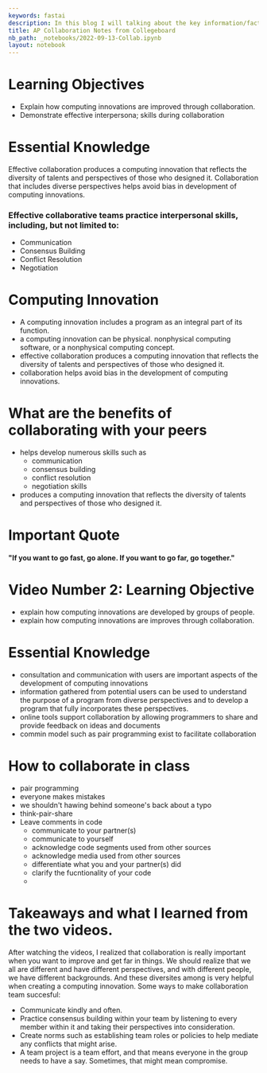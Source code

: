 ```yaml
---
keywords: fastai
description: In this blog I will talking about the key information/facts I obtained by watching the video on collegeboard.
title: AP Collaboration Notes from Collegeboard
nb_path: _notebooks/2022-09-13-Collab.ipynb
layout: notebook
---
```


<!--
#################################################
### THIS FILE WAS AUTOGENERATED! DO NOT EDIT! ###
#################################################
# file to edit: _notebooks/2022-09-13-Collab.ipynb
-->

<div class="container" id="notebook-container">
        
<div class="cell border-box-sizing text_cell rendered"><div class="inner_cell">
<div class="text_cell_render border-box-sizing rendered_html">
<h1 id="Learning-Objectives">Learning Objectives<a class="anchor-link" href="#Learning-Objectives"> </a></h1><ul>
<li>Explain how computing innovations are improved through collaboration.</li>
<li>Demonstrate effective interpersona; skills during collaboration</li>
</ul>

</div>
</div>
</div>
<div class="cell border-box-sizing text_cell rendered"><div class="inner_cell">
<div class="text_cell_render border-box-sizing rendered_html">
<h1 id="Essential-Knowledge">Essential Knowledge<a class="anchor-link" href="#Essential-Knowledge"> </a></h1><p>Effective collaboration produces a computing innovation that reflects the diversity of talents and perspectives of those who designed it. Collaboration that includes diverse perspectives helps avoid bias in development of computing innovations.</p>
<h3 id="Effective-collaborative-teams-practice-interpersonal-skills,-including,-but-not-limited-to:">Effective collaborative teams practice interpersonal skills, including, but not limited to:<a class="anchor-link" href="#Effective-collaborative-teams-practice-interpersonal-skills,-including,-but-not-limited-to:"> </a></h3><ul>
<li>Communication</li>
<li>Consensus Building</li>
<li>Conflict Resolution</li>
<li>Negotiation</li>
</ul>

</div>
</div>
</div>
<div class="cell border-box-sizing text_cell rendered"><div class="inner_cell">
<div class="text_cell_render border-box-sizing rendered_html">
<h1 id="Computing-Innovation">Computing Innovation<a class="anchor-link" href="#Computing-Innovation"> </a></h1><ul>
<li>A computing innovation includes a program as an integral part of its function.</li>
<li>a computing innovation can be physical. nonphysical computing software, or a nonphysical computing concept.</li>
<li>effective collaboration produces a computing innovation that reflects the diversity of talents and perspectives of those who designed it.</li>
<li>collaboration helps avoid bias in the development of computing innovations.</li>
</ul>

</div>
</div>
</div>
<div class="cell border-box-sizing text_cell rendered"><div class="inner_cell">
<div class="text_cell_render border-box-sizing rendered_html">
<h1 id="What-are-the-benefits-of-collaborating-with-your-peers">What are the benefits of collaborating with your peers<a class="anchor-link" href="#What-are-the-benefits-of-collaborating-with-your-peers"> </a></h1><ul>
<li>helps develop numerous skills such as<ul>
<li>communication</li>
<li>consensus building</li>
<li>conflict resolution</li>
<li>negotiation skills</li>
</ul>
</li>
<li>produces a computing innovation that reflects the diversity of talents and perspectives of those who designed it.</li>
</ul>

</div>
</div>
</div>
<div class="cell border-box-sizing text_cell rendered"><div class="inner_cell">
<div class="text_cell_render border-box-sizing rendered_html">
<h1 id="Important-Quote">Important Quote<a class="anchor-link" href="#Important-Quote"> </a></h1><h4 id="&quot;If-you-want-to-go-fast,-go-alone.-If-you-want-to-go-far,-go-together.&quot;">"If you want to go fast, go alone. If you want to go far, go together."<a class="anchor-link" href="#&quot;If-you-want-to-go-fast,-go-alone.-If-you-want-to-go-far,-go-together.&quot;"> </a></h4>
</div>
</div>
</div>
<div class="cell border-box-sizing text_cell rendered"><div class="inner_cell">
<div class="text_cell_render border-box-sizing rendered_html">
<h1 id="Video-Number-2:-Learning-Objective">Video Number 2: Learning Objective<a class="anchor-link" href="#Video-Number-2:-Learning-Objective"> </a></h1><ul>
<li>explain how computing innovations are developed by groups of people.</li>
<li>explain how computing innovations are improves through collaboration.</li>
</ul>

</div>
</div>
</div>
<div class="cell border-box-sizing text_cell rendered"><div class="inner_cell">
<div class="text_cell_render border-box-sizing rendered_html">
<h1 id="Essential-Knowledge">Essential Knowledge<a class="anchor-link" href="#Essential-Knowledge"> </a></h1><ul>
<li>consultation and communication with users are important aspects of the development of computing innovations</li>
<li>information gathered from potential users can be used to understand the purpose of a program from diverse perspectives and to develop a program that fully incorporates these perspectives.</li>
<li>online tools support collaboration by allowing programmers to share and provide feedback on ideas and documents</li>
<li>commin model such as pair programming exist to facilitate collaboration</li>
</ul>

</div>
</div>
</div>
<div class="cell border-box-sizing text_cell rendered"><div class="inner_cell">
<div class="text_cell_render border-box-sizing rendered_html">
<h1 id="How-to-collaborate-in-class">How to collaborate in class<a class="anchor-link" href="#How-to-collaborate-in-class"> </a></h1><ul>
<li>pair programming</li>
<li>everyone makes mistakes</li>
<li>we shouldn't hawing behind someone's back about a typo</li>
<li>think-pair-share</li>
<li>Leave comments in code<ul>
<li>communicate to your partner(s)</li>
<li>communicate to yourself</li>
<li>acknowledge code segments used from other sources</li>
<li>acknowledge media used from other sources</li>
<li>differentiate what you and your partner(s) did</li>
<li>clarify the fucntionality of your code</li>
<li></li>
</ul>
</li>
</ul>

</div>
</div>
</div>
<div class="cell border-box-sizing text_cell rendered"><div class="inner_cell">
<div class="text_cell_render border-box-sizing rendered_html">
<h1 id="Takeaways-and-what-I-learned-from-the-two-videos.">Takeaways and what I learned from the two videos.<a class="anchor-link" href="#Takeaways-and-what-I-learned-from-the-two-videos."> </a></h1><p>After watching the videos, I realized that collaboration is really important when you want to improve and get far in things. We should realize that we all are different and have different perspectives, and with different people, we have different backgrounds. And these diversites among is very helpful when creating a computing innovation. 
Some ways to make collaboration team succesful:</p>
<ul>
<li>Communicate kindly and often.</li>
<li>Practice consensus building within your team by listening to every member within it and taking their perspectives into consideration.</li>
<li>Create norms such as establishing team roles or policies to help mediate any conflicts that might arise.</li>
<li>A team project is a team effort, and that means everyone in the group needs to have a say. Sometimes, that might mean compromise.</li>
</ul>

</div>
</div>
</div>
</div>
 

